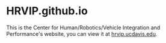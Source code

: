 # HRVIP.github.io
This is the Center for Human/Robotics/Vehicle Integration and Performance's website, you can view it at [hrvip.ucdavis.edu](https://www.hrvip.ucdavis.edu).
